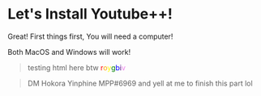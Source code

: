 # Let's Install Youtube++!

Great! First things first, You will need a computer!

Both MacOS and Windows will work!


> testing html here btw
<font color="red">r</font><font color="orange">o</font><font color="yellow">y</font><font color="green">g</font><font color="blue">b</font><font color="indigo">i</font><font color="violet">v</font>



> DM Hokora Yinphine MPP#6969 and yell at me to finish this part lol